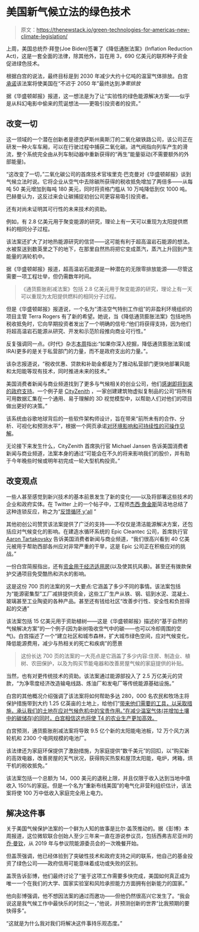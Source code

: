 # 美国新气候立法的绿色技术

> 原文：<https://thenewstack.io/green-technologies-for-americas-new-climate-legislation/>

上周，美国总统乔·拜登(Joe Biden)签署了《降低通胀法案》(Inflation Reduction Act)，这是一套全面的法律，除其他外，旨在用 3，690 亿美元的联邦种子资金促进绿色技术。

根据白宫的说法，最终目标是到 2030 年减少大约十亿吨的温室气体排放。白宫[承诺](https://www.youtube.com/watch?v=ITvE9bykh7I)该法案将使美国在“不迟于 2050 年”最终达到*净零排放*

据《华盛顿邮报》报道，这一想法是为了让“实验性的绿色能源解决方案——似乎是从科幻电影中偷来的荒诞想法——更吸引投资者的投资。”

## 改变一切

这一领域的一个潜在创新者是德克萨斯州奥斯汀的二氧化碳铁路公司，该公司正在研发一种火车车厢，可以在行驶过程中捕获二氧化碳。进气阀指向列车产生的滑流，整个系统完全由从列车制动器中重新获得的“再生”能量驱动(不需要额外的外部能量)。

“这改变了一切，”二氧化碳公司的首席技术官埃里克·巴克曼对《华盛顿邮报》谈到气候立法时说。它将企业从空气中去除碳所获得的税收抵免增加了两倍多——从每吨 50 美元增加到每吨 180 美元，同时将资格门槛从 10 万吨降低到仅 1000 吨。巴赫曼认为，这反过来会让碳捕捉初创公司更容易吸引投资者。

还有对尚未证明其可行性的未来技术的资助。

例如，有 2.8 亿美元用于聚变能源的研究，理论上有一天可以重现为太阳提供燃料的相同分子过程。

该法案还扩大了对地热能源研究的信贷——这可能有利于超高温岩石能源的想法。水被泵送到数英里之下的地下，在那里自然热将把它变成蒸汽，蒸汽上升回到产生能量的涡轮机中。

据《华盛顿邮报》报道，超高温岩石能源是一种潜在的无限零排放能源——尽管这需要一项工程壮举，但仍需数年时间。

> 《通货膨胀削减法案》包括 2.8 亿美元用于聚变能源的研究，理论上有一天可以重现为太阳提供燃料的相同分子过程。

但是《华盛顿邮报》报道说，一个名为“清洁空气特别工作组”的非盈利环境组织的项目主管 Terra Rogers 有了新的希望。她说，当《降低通货膨胀法案》包括地热税收抵免时，它向早期投资者发出了一个明确的信号:“他们将获得支持，因为他们将超高温岩石能源从研究、开发和示范阶段推向商业可行性。”

反复强调同一点。《时代》杂志[本周](https://time.com/6207015/clean-climate-technology-inflation-reduction-act/)指出:“如果你深入挖掘，降低通货膨胀法案(或 IRA)更多的是关于私营部门的力量，而不是政府支出的力量。”。

该杂志报道说，“税收优惠、贷款和补助金都是为了推动私营部门更快地部署风能和太阳能等现有技术，同时推进未来的技术。”

美国消费者新闻与商业频道找到了更多与气候相关的创业公司，他们[感谢即将到来的政府支持](https://www.cnbc.com/2022/08/16/climate-bill-could-create-1000-new-companies-breakthrough-investor.html)。一个例子是 [CityZenith](https://cityzenith.com/) ，一家创建建筑物虚拟复制品的公司“将所有可用数据汇集在一个通用、易于理解的 3D 视觉模型中，以帮助人们对他们的项目做出更好的决策。”

该系统由谷歌地球背后的一些软件架构师设计，旨在带来“前所未有的合作、分析、可视化和预测水平”，根据一个网页承诺[对环境影响和可持续性的可操作见解](https://cityzenith.com/discover-digital-twins)。

无论接下来发生什么，CityZenith 首席执行官 Michael Jansen 告诉美国消费者新闻与商业频道，法案本身的通过“可能会在不久的将来影响我们的股价，并有助于今年晚些时候或明年初完成一轮大型机构投资。”

## 改变观点

一些人甚至感觉到新兴技术的基本前景发生了新的变化——以及将部署这些技术的企业和政府实体。在 Twitter 上的一个帖子中，工程师[杰西·詹金斯](https://twitter.com/JesseJenkins)简洁地总结了这种连锁反应，称之为“[反馈循环 y'all](https://twitter.com/JesseJenkins/status/1560033740528799744) ”

其他初创公司赞赏该法案提供了广泛的支持——不仅仅是清洁能源解决方案，还包括应对气候变化的影响。在建造水循环系统的 Epic Cleantec 公司，首席执行官 [Aaron Tartakovsky](https://www.linkedin.com/in/aarontartakovsky/) 告诉美国消费者新闻与商业频道，“我们很高兴看到 40 亿美元被用于帮助西部各州应对非常严重的干旱，这是 Epic 公司正在积极应对的挑战。”

一份白宫简报指出，还有[资金用于经济适用房](https://www.whitehouse.gov/wp-content/uploads/2022/08/Indiana.pdf)(以及使其抗风暴)。甚至还有拨款保护交通项目免受酷热和洪水的影响。

这是这份 700 页的法案的另一大要点:它涵盖了多少不同的事情。该法案包括为“能源密集型”工厂减排提供资金，这些工厂生产从铁、钢、铝到水泥、混凝土、玻璃甚至工业陶瓷的各种产品。甚至还有钱给社区“改善步行性、安全性和负担得起的交通”

该法案包括 15 亿美元用于资助植树——这是《华盛顿邮报》描述的“基于自然的气候解决方案”的一个例子(因为新树吸收空气中的碳——也可以冷却周围的空气)。白宫描述了一个“建立社区和城市森林，扩大城市绿色空间，应对气候变化，降低能源费用，减少与热相关的死亡和疾病”的愿景

> 这份长达 700 页的法案的一大亮点是它涵盖了多少内容:住房、制造业、植树、农田保护，以及为购买节能电器和改善房屋气候的家庭提供的补贴。

当然，也有对更传统技术的资助。该法案通过能源部投入了 2.5 万亿美元的贷款，“为净零度经济改造输电线路、炼油厂和发电厂等传统能源基础设施。”

白宫的其他概况介绍强调了该法案将如何帮助多达 280，000 名农民和牧场主将保护措施带到大约 1.25 亿英亩的土地上，给他们“[带来他们需要的工具，以采取措施，承认我们的土地在应对气候危机中的宝贵作用。”在减少温室气体(并增加土壤中的碳储存)的同时，白宫相信这也将使 T4 的农业生产更加高效。](https://www.whitehouse.gov/briefing-room/statements-releases/2022/08/17/fact-sheet-how-the-inflation-reduction-act-helps-rural-communities/)

白宫预测，通货膨胀削减法案将导致 9.5 亿个新的太阳能电池板，12 万个风力涡轮机和 2300 个电网规模的电池厂。

该法律还为家庭环保提供了激励措施，为家庭提供“数千美元”的回扣，以“购买新的高效电器，改善房屋的天气状况，获得购买热泵和屋顶太阳能，电炉，烤箱，烘干机的税收抵免。”

该法案包括一个总额为 14，000 美元的退税上限，并且仅限于收入达到当地中值收入 150%的家庭。但是一个名为“重新布线美国”的电气化非营利组织估计，该法案将使 100 万中低收入家庭完全用上电力。

## 解决这件事

关于美国气候保护法案的一个鲜为人知的故事是比尔·盖茨推动的。据《彭博》本周报道，这位微软联合创始人至少三年来一直在游说参议员，包括西弗吉尼亚州的[乔·曼钦](https://twitter.com/Sen_JoeManchin)，从 2019 年与参议院能源委员会的一次晚餐开始。

但盖茨强调，他已经体验到了突破性技术和政府支持之间的联系，他自己的基金投资了绿色公司——政府信用可能意味着成功或失败的区别。

盖茨告诉彭博，他们最终讨论了“鉴于这项工作需要多快完成，美国如何真正成为唯一一个在我们的大学、国家实验室和风险承担能力方面拥有创新能力的国家。”

他向彭博强调，他不想因法案的通过而邀功——但他仍然很高兴它发生了。“我会说这是我气候工作中最快乐的时刻之一，”他说，并预测创新的世界“比我预期的要快得多”。

“这就是为什么我对我们将解决这件事持乐观态度。”

<svg xmlns:xlink="http://www.w3.org/1999/xlink" viewBox="0 0 68 31" version="1.1"><title>Group</title> <desc>Created with Sketch.</desc></svg>